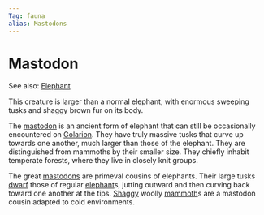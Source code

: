 ```yaml
---
Tag: fauna
alias: Mastodons
---
```

# Mastodon
See also: [Elephant](questforthefrozenflame/docs/Backstory/NPCs/Fauna/Elephant.md)

This creature is larger than a normal elephant, with enormous sweeping tusks and shaggy brown fur on its body.

The [mastodon](https://pathfinderwiki.com/wiki/Elephant) is an ancient form of elephant that can still be occasionally encountered on [Golarion](questforthefrozenflame/docs/Backstory/Places/Golarion.md). They have truly massive tusks that curve up towards one another, much larger than those of the elephant. They are distinguished from mammoths by their smaller size. They chiefly inhabit temperate forests, where they live in closely knit groups.

The great [mastodons](https://www.d20pfsrd.com/bestiary/monster-listings/animals/elephant/elephant-mastodon/) are primeval cousins of elephants. Their large tusks [dwarf](questforthefrozenflame/docs/Backstory/Notions/Races/Dwarf.md) those of regular [elephant](questforthefrozenflame/docs/Backstory/NPCs/Fauna/Elephant.md)s, jutting outward and then curving back toward one another at the tips. [Shaggy](questforthefrozenflame/docs/Backstory/NPCs/Broken-Tusk/Shaggy-Shemven.md) woolly [mammoth](questforthefrozenflame/docs/Backstory/NPCs/Fauna/Mammoth.md)s are a mastodon cousin adapted to cold environments.